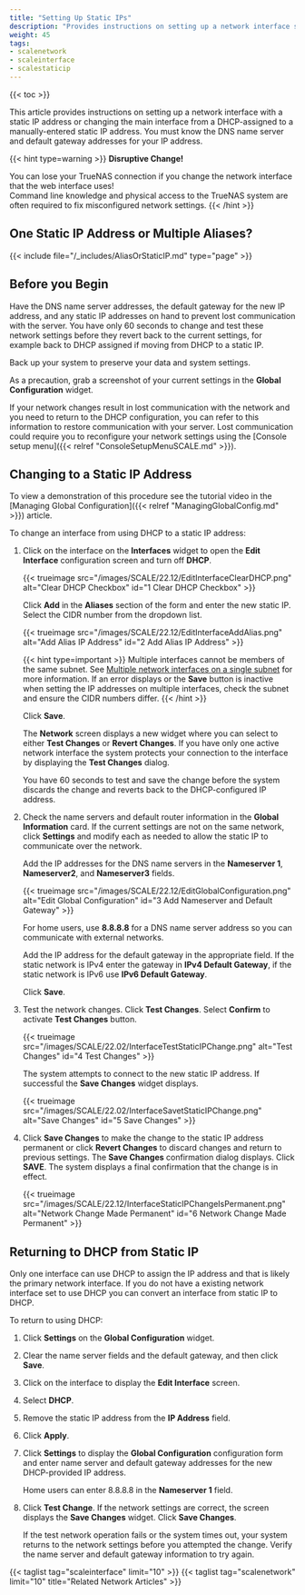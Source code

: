 ```yaml
---
title: "Setting Up Static IPs"
description: "Provides instructions on setting up a network interface static IP address."
weight: 45
tags:
- scalenetwork
- scaleinterface
- scalestaticip
---
```


{{< toc >}}

This article provides instructions on setting up a network interface with a static IP address or changing the main interface from a DHCP-assigned to a manually-entered static IP address. You must know the DNS name server and default gateway addresses for your IP address.

{{< hint type=warning >}}
**Disruptive Change!**

You can lose your TrueNAS connection if you change the network interface that the web interface uses!  
Command line knowledge and physical access to the TrueNAS system are often required to fix misconfigured network settings.
{{< /hint >}}

## One Static IP Address or Multiple Aliases?

{{< include file="/_includes/AliasOrStaticIP.md" type="page" >}}

## Before you Begin

Have the DNS name server addresses, the default gateway for the new IP address, and any static IP addresses on hand to prevent lost communication with the server. 
You have only 60 seconds to change and test these network settings before they revert back to the current settings, for example back to DHCP assigned if moving from DHCP to a static IP.

Back up your system to preserve your data and system settings.

As a precaution, grab a screenshot of your current settings in the **Global Configuration** widget. 

If your network changes result in lost communication with the network and you need to return to the DHCP configuration, you can refer to this information to restore communication with your server.
Lost communication could require you to reconfigure your network settings using the [Console setup menu]({{< relref "ConsoleSetupMenuSCALE.md" >}}).

## Changing to a Static IP Address

To view a demonstration of this procedure see the tutorial video in the [Managing Global Configuration]({{< relref "ManagingGlobalConfig.md" >}}) article.

To change an interface from using DHCP to a static IP address:

1. Click on the interface on the **Interfaces** widget to open the **Edit Interface** configuration screen and turn off **DHCP**.

      {{< trueimage src="/images/SCALE/22.12/EditInterfaceClearDHCP.png" alt="Clear DHCP Checkbox" id="1 Clear DHCP Checkbox" >}}

   Click **Add** in the **Aliases** section of the form and enter the new static IP. Select the CIDR number from the dropdown list. 

      {{< trueimage src="/images/SCALE/22.12/EditInterfaceAddAlias.png" alt="Add Alias IP Address" id="2 Add Alias IP Address" >}}

   {{< hint type=important >}}
   Multiple interfaces cannot be members of the same subnet.
   See [Multiple network interfaces on a single subnet](https://www.ixsystems.com/community/threads/multiple-network-interfaces-on-a-single-subnet.20204/) for more information.
   If an error displays or the **Save** button is inactive when setting the IP addresses on multiple interfaces, check the subnet and ensure the CIDR numbers differ.
   {{< /hint >}}

   Click **Save**.

   The **Network** screen displays a new widget where you can select to either **Test Changes** or **Revert Changes**.
   If you have only one active network interface the system protects your connection to the interface by displaying the **Test Changes** dialog.

   You have 60 seconds to test and save the change before the system discards the change and reverts back to the DHCP-configured IP address.

2. Check the name servers and default router information in the **Global Information** card. 
   If the current settings are not on the same network, click **Settings** and modify each as needed to allow the static IP to communicate over the network. 

   Add the IP addresses for the DNS name servers in the **Nameserver 1**, **Nameserver2**, and **Nameserver3** fields.

   {{< trueimage src="/images/SCALE/22.12/EditGlobalConfiguration.png" alt="Edit Global Configuration" id="3 Add Nameserver and Default Gateway" >}}

   For home users, use **8.8.8.8** for a DNS name server address so you can communicate with external networks.

   Add the IP address for the default gateway in the appropriate field. 
   If the static network is IPv4 enter the gateway in **IPv4 Default Gateway**, if the static network is IPv6 use **IPv6 Default Gateway**.

   Click **Save**.

3. Test the network changes. Click **Test Changes**. Select **Confirm** to activate **Test Changes** button. 

   {{< trueimage src="/images/SCALE/22.02/InterfaceTestStaticIPChange.png" alt="Test Changes" id="4 Test Changes" >}}

   The system attempts to connect to the new static IP address. If successful the **Save Changes** widget displays.

   {{< trueimage src="/images/SCALE/22.02/InterfaceSavetStaticIPChange.png" alt="Save Changes" id="5 Save Changes" >}}

4. Click **Save Changes** to make the change to the static IP address permanent or click **Revert Changes** to discard changes and return to previous settings.
   The **Save Changes** confirmation dialog displays. Click **SAVE**. The system displays a final confirmation that the change is in effect.

   {{< trueimage src="/images/SCALE/22.12/InterfaceStaticIPChangeIsPermanent.png" alt="Network Change Made Permanent" id="6 Network Change Made Permanent" >}}

## Returning to DHCP from Static IP

Only one interface can use DHCP to assign the IP address and that is likely the primary network interface. If you do not have a existing network interface set to use DHCP you can convert an interface from static IP to DHCP.

To return to using DHCP:

1. Click **Settings** on the **Global Configuration** widget.

2. Clear the name server fields and the default gateway, and then click **Save**.

3. Click on the interface to display the **Edit Interface** screen.

4. Select **DHCP**.

5. Remove the static IP address from the **IP Address** field.

6. Click **Apply**.

7. Click **Settings** to display the **Global Configuration** configuration form and enter name server and default gateway addresses for the new DHCP-provided IP address.

   Home users can enter 8.8.8.8 in the **Nameserver 1** field.

8. Click **Test Change**. If the network settings are correct, the screen displays the **Save Changes** widget. Click **Save Changes**. 

   If the test network operation fails or the system times out, your system returns to the network settings before you attempted the change. Verify the name server and default gateway information to try again.

{{< taglist tag="scaleinterface" limit="10" >}}
{{< taglist tag="scalenetwork" limit="10" title="Related Network Articles" >}}
